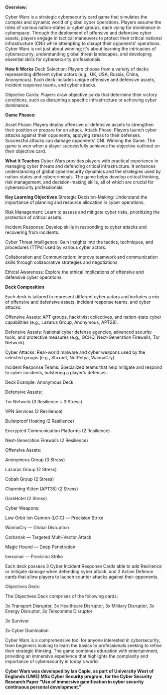 **Overview:**

Cyber Wars is a strategic cybersecurity card game that simulates the complex and dynamic world of global cyber operations. Players assume the roles of various nation-states or cyber groups, each vying for dominance in cyberspace. Through the deployment of offensive and defensive cyber assets, players engage in tactical maneuvers to protect their critical national infrastructure (CNI) while attempting to disrupt their opponents' operations. Cyber Wars is not just about winning; it's about learning the intricacies of cybersecurity, understanding global threat landscapes, and developing essential skills for cybersecurity professionals.

**How It Works**
Deck Selection: Players choose from a variety of decks representing different cyber actors (e.g., UK, USA, Russia, China, Anonymous). Each deck includes unique offensive and defensive assets, incident response teams, and cyber attacks.

Objective Cards: Players draw objective cards that determine their victory conditions, such as disrupting a specific infrastructure or achieving cyber dominance.

**Game Phases:**

Asset Phase: Players deploy offensive or defensive assets to strengthen their position or prepare for an attack.
Attack Phase: Players launch cyber attacks against their opponents, applying stress to their defenses. Successful attacks can damage opponents' CNI.
Winning the Game: The game is won when a player successfully achieves the objective outlined on their objective card.

**What It Teaches**
Cyber Wars provides players with practical experience in managing cyber threats and defending critical infrastructure. It enhances understanding of global cybersecurity dynamics and the strategies used by nation-states and cybercriminals. The game helps develop critical thinking, risk management, and decision-making skills, all of which are crucial for cybersecurity professionals.

**Key Learning Objectives**
Strategic Decision-Making: Understand the importance of planning and resource allocation in cyber operations.

Risk Management: Learn to assess and mitigate cyber risks, prioritizing the protection of critical assets.

Incident Response: Develop skills in responding to cyber attacks and recovering from incidents.

Cyber Threat Intelligence: Gain insights into the tactics, techniques, and procedures (TTPs) used by various cyber actors.

Collaboration and Communication: Improve teamwork and communication skills through collaborative strategies and negotiations.

Ethical Awareness: Explore the ethical implications of offensive and defensive cyber operations.

**Deck Composition**

Each deck is tailored to represent different cyber actors and includes a mix of offensive and defensive assets, incident response teams, and cyber attacks:

Offensive Assets: APT groups, hacktivist collectives, and nation-state cyber capabilities (e.g., Lazarus Group, Anonymous, APT28).

Defensive Assets: National cyber defense agencies, advanced security tools, and protective measures (e.g., GCHQ, Next-Generation Firewalls, Tor Network).

Cyber Attacks: Real-world malware and cyber weapons used by the selected groups (e.g., Stuxnet, NotPetya, WannaCry).

Incident Response Teams: Specialized teams that help mitigate and respond to cyber incidents, bolstering a player's defenses.

Deck Example: Anonymous Deck

Defensive Assets:

Tor Network (3 Resilience + 3 Stress)

VPN Services (2 Resilience)

Bulletproof Hosting (2 Resilience)

Encrypted Communication Platforms (2 Resilience)

Next-Generation Firewalls (2 Resilience)

Offensive Assets:

Anonymous Group (3 Stress)

Lazarus Group (2 Stress)

Cobalt Group (2 Stress)

Charming Kitten (APT35) (2 Stress)

DarkHotel (2 Stress)

Cyber Weapons:

Low Orbit Ion Cannon (LOIC) — Precision Strike

WannaCry — Global Disruption

Carbanak — Targeted Multi-Vector Attack

Magic Hound — Deep Penetration

Inexsmar — Precision Strike

Each deck possess 3 Cyber Incident Response Cards able to add Resilience or mitigate damage when defending cyber attack,
and 2 Active Defence cards that allow players to launch counter attacks against their opponents.

Objectives Deck:

The Objectives Deck comprises of the following cards:

3x Transport Disruptor, 3x Healthcare Disruptor, 3x Military Disruptor, 3x Energy Disruptor, 3x Telecomms Disruptor

3x Survivor

2x Cyber Domination



Cyber Wars is a comprehensive tool for anyone interested in cybersecurity, from beginners looking to learn the basics to professionals seeking to refine their strategic thinking. The game combines education with entertainment, providing an immersive experience that highlights the complexity and importance of cybersecurity in today's world.


**Cyber Wars was developed by Ian Caple, as part of University West of Englands (UWE) MSc Cyber Security program, for the Cyber Security Research Paper "Use of immersive gamification in cyber security continuous personal development."**
